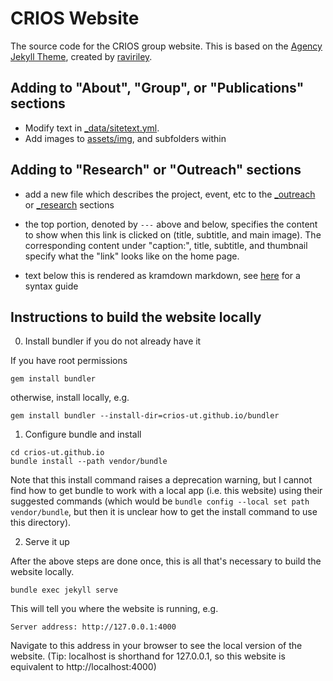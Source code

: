 # CRIOS Website

The source code for the CRIOS group website.
This is based on the 
[Agency Jekyll Theme](https://github.com/raviriley/agency-jekyll-theme), 
created by [raviriley](https://github.com/raviriley).

## Adding to "About", "Group", or "Publications" sections

- Modify text in [\_data/sitetext.yml](https://github.com/crios-ut/crios-ut.github.io/blob/master/_data/sitetext.yml).
- Add images to [assets/img](https://github.com/crios-ut/crios-ut.github.io/tree/master/assets/img), and subfolders within

## Adding to "Research" or "Outreach" sections

- add a new file which describes the project, event, etc to the [\_outreach](https://github.com/crios-ut/crios-ut.github.io/tree/master/_outreach) or [\_research](https://github.com/crios-ut/crios-ut.github.io/tree/master/_research) sections
- the top portion, denoted by `---` above and below, specifies the content
    to show when this link is clicked on (title, subtitle, and main image).
    The corresponding content under "caption:", title, subtitle, and thumbnail 
    specify what the "link" looks like on the home page.
    
- text below this is rendered as kramdown markdown, see [here](https://kramdown.gettalong.org/quickref.html) for a syntax guide

## Instructions to build the website locally

0. Install bundler if you do not already have it

If you have root permissions

```
gem install bundler 
```

otherwise, install locally, e.g.

```
gem install bundler --install-dir=crios-ut.github.io/bundler
```

1. Configure bundle and install

```
cd crios-ut.github.io
bundle install --path vendor/bundle
```

Note that this install command raises a deprecation warning, but
I cannot find how to get bundle to work with a local app (i.e. this website)
using their suggested commands (which would be
`bundle config --local set path vendor/bundle`, but then it is unclear how to
get the install command to use this directory).

2. Serve it up 

After the above steps are done once, this is all that's necessary
to build the website locally.

```
bundle exec jekyll serve
```

This will tell you where the website is running, e.g.

```
Server address: http://127.0.0.1:4000
```

Navigate to this address in your browser to see the local version of the website.
(Tip: localhost is shorthand for 127.0.0.1, so this website is equivalent to 
http://localhost:4000)
